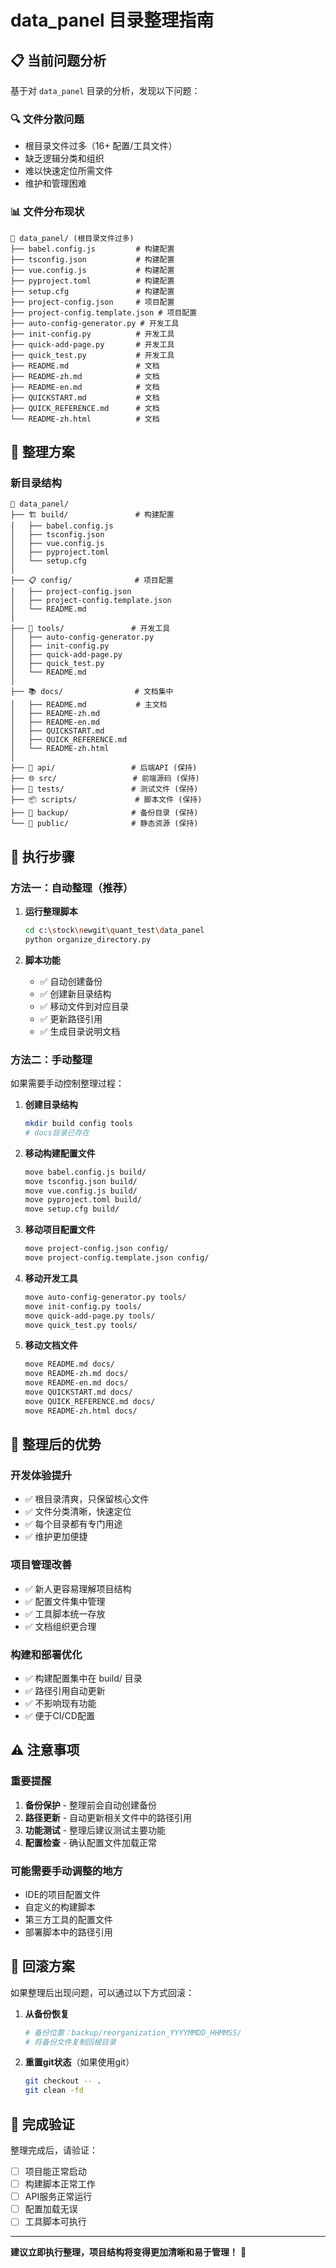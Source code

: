 # data_panel 目录整理指南

## 📋 **当前问题分析**

基于对 `data_panel` 目录的分析，发现以下问题：

### 🔍 **文件分散问题**
- 根目录文件过多（16+ 配置/工具文件）
- 缺乏逻辑分类和组织
- 难以快速定位所需文件
- 维护和管理困难

### 📊 **文件分布现状**
```
📂 data_panel/ (根目录文件过多)
├── babel.config.js         # 构建配置
├── tsconfig.json           # 构建配置
├── vue.config.js           # 构建配置
├── pyproject.toml          # 构建配置
├── setup.cfg               # 构建配置
├── project-config.json     # 项目配置
├── project-config.template.json # 项目配置
├── auto-config-generator.py # 开发工具
├── init-config.py          # 开发工具
├── quick-add-page.py       # 开发工具
├── quick_test.py           # 开发工具
├── README.md               # 文档
├── README-zh.md            # 文档
├── README-en.md            # 文档
├── QUICKSTART.md           # 文档
├── QUICK_REFERENCE.md      # 文档
└── README-zh.html          # 文档
```

## 🎯 **整理方案**

### **新目录结构**
```
📂 data_panel/
├── 🏗️ build/               # 构建配置
│   ├── babel.config.js
│   ├── tsconfig.json
│   ├── vue.config.js
│   ├── pyproject.toml
│   └── setup.cfg
│
├── 📋 config/              # 项目配置
│   ├── project-config.json
│   ├── project-config.template.json
│   └── README.md
│
├── 🔧 tools/               # 开发工具
│   ├── auto-config-generator.py
│   ├── init-config.py
│   ├── quick-add-page.py
│   ├── quick_test.py
│   └── README.md
│
├── 📚 docs/                # 文档集中
│   ├── README.md           # 主文档
│   ├── README-zh.md
│   ├── README-en.md
│   ├── QUICKSTART.md
│   ├── QUICK_REFERENCE.md
│   └── README-zh.html
│
├── 🔌 api/                 # 后端API (保持)
├── 🌐 src/                 # 前端源码 (保持)
├── 🧪 tests/               # 测试文件 (保持)
├── 📦 scripts/             # 脚本文件 (保持)
├── 💾 backup/              # 备份目录 (保持)
└── 🎨 public/              # 静态资源 (保持)
```

## 🚀 **执行步骤**

### **方法一：自动整理（推荐）**

1. **运行整理脚本**
   ```bash
   cd c:\stock\newgit\quant_test\data_panel
   python organize_directory.py
   ```

2. **脚本功能**
   - ✅ 自动创建备份
   - ✅ 创建新目录结构
   - ✅ 移动文件到对应目录
   - ✅ 更新路径引用
   - ✅ 生成目录说明文档

### **方法二：手动整理**

如果需要手动控制整理过程：

1. **创建目录结构**
   ```bash
   mkdir build config tools
   # docs目录已存在
   ```

2. **移动构建配置文件**
   ```bash
   move babel.config.js build/
   move tsconfig.json build/
   move vue.config.js build/
   move pyproject.toml build/
   move setup.cfg build/
   ```

3. **移动项目配置文件**
   ```bash
   move project-config.json config/
   move project-config.template.json config/
   ```

4. **移动开发工具**
   ```bash
   move auto-config-generator.py tools/
   move init-config.py tools/
   move quick-add-page.py tools/
   move quick_test.py tools/
   ```

5. **移动文档文件**
   ```bash
   move README.md docs/
   move README-zh.md docs/
   move README-en.md docs/
   move QUICKSTART.md docs/
   move QUICK_REFERENCE.md docs/
   move README-zh.html docs/
   ```

## 📝 **整理后的优势**

### **开发体验提升**
- ✅ 根目录清爽，只保留核心文件
- ✅ 文件分类清晰，快速定位
- ✅ 每个目录都有专门用途
- ✅ 维护更加便捷

### **项目管理改善**
- ✅ 新人更容易理解项目结构
- ✅ 配置文件集中管理
- ✅ 工具脚本统一存放
- ✅ 文档组织更合理

### **构建和部署优化**
- ✅ 构建配置集中在 build/ 目录
- ✅ 路径引用自动更新
- ✅ 不影响现有功能
- ✅ 便于CI/CD配置

## ⚠️ **注意事项**

### **重要提醒**
1. **备份保护** - 整理前会自动创建备份
2. **路径更新** - 自动更新相关文件中的路径引用
3. **功能测试** - 整理后建议测试主要功能
4. **配置检查** - 确认配置文件加载正常

### **可能需要手动调整的地方**
- IDE的项目配置文件
- 自定义的构建脚本
- 第三方工具的配置文件
- 部署脚本中的路径引用

## 🔄 **回滚方案**

如果整理后出现问题，可以通过以下方式回滚：

1. **从备份恢复**
   ```bash
   # 备份位置：backup/reorganization_YYYYMMDD_HHMMSS/
   # 将备份文件复制回根目录
   ```

2. **重置git状态**（如果使用git）
   ```bash
   git checkout -- .
   git clean -fd
   ```

## 🎉 **完成验证**

整理完成后，请验证：
- [ ] 项目能正常启动
- [ ] 构建脚本正常工作
- [ ] API服务正常运行
- [ ] 配置加载无误
- [ ] 工具脚本可执行

---

**建议立即执行整理，项目结构将变得更加清晰和易于管理！** 🚀
